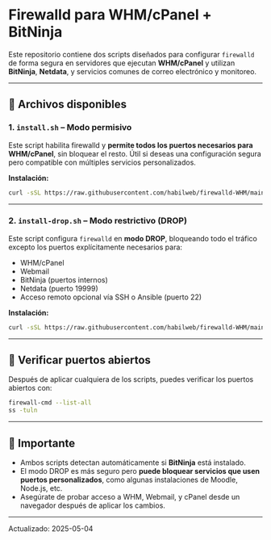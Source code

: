 # Firewalld para WHM/cPanel + BitNinja

Este repositorio contiene dos scripts diseñados para configurar `firewalld` de forma segura en servidores que ejecutan **WHM/cPanel** y utilizan **BitNinja**, **Netdata**, y servicios comunes de correo electrónico y monitoreo.

---

## 🚀 Archivos disponibles

### 1. `install.sh` – Modo **permisivo**
Este script habilita firewalld y **permite todos los puertos necesarios para WHM/cPanel**, sin bloquear el resto. Útil si deseas una configuración segura pero compatible con múltiples servicios personalizados.

**Instalación:**
```bash
curl -sSL https://raw.githubusercontent.com/habilweb/firewalld-WHM/main/install.sh | bash
```

---

### 2. `install-drop.sh` – Modo **restrictivo (DROP)**
Este script configura `firewalld` en **modo DROP**, bloqueando todo el tráfico excepto los puertos explícitamente necesarios para:

- WHM/cPanel
- Webmail
- BitNinja (puertos internos)
- Netdata (puerto 19999)
- Acceso remoto opcional vía SSH o Ansible (puerto 22)

**Instalación:**
```bash
curl -sSL https://raw.githubusercontent.com/habilweb/firewalld-WHM/main/install-drop.sh | bash
```

---

## 🧪 Verificar puertos abiertos

Después de aplicar cualquiera de los scripts, puedes verificar los puertos abiertos con:

```bash
firewall-cmd --list-all
ss -tuln
```

---

## 🛑 Importante

- Ambos scripts detectan automáticamente si **BitNinja** está instalado.
- El modo DROP es más seguro pero **puede bloquear servicios que usen puertos personalizados**, como algunas instalaciones de Moodle, Node.js, etc.
- Asegúrate de probar acceso a WHM, Webmail, y cPanel desde un navegador después de aplicar los cambios.

---

Actualizado: 2025-05-04
